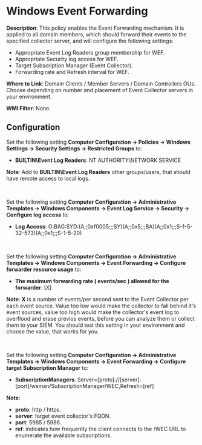 # Windows Event Forwarding

**Description**: This policy enables the Event Forwarding mechanism. It is applied to all domain members, which should forward their events to the specified collector server, and will configure the following settings:

- Appropriate Event Log Readers group membership for WEF.
- Appropriate Security log access for WEF.
- Target Subscription Manager (Event Collector).
- Forwarding rate and Refresh interval for WEF.

**Where to Link**: Domain Clients / Member Servers / Domain Controllers OUs. Choose depending on number and placement of Event Collector servers in your environment.

**WMI Filter**: None.

## Configuration

Set the following setting **Computer Configuration -> Policies -> Windows Settings -> Security Settings -> Restricted Groups** to:

- **BUILTIN\Event Log Readers**: NT AUTHORITY\NETWORK SERVICE

**Note**: Add to **BUILTIN\Event Log Readers** other groups/users, that should have remote access to local logs.

&nbsp;

Set the following setting **Computer Configuration -> Administrative Templates -> Windows Components -> Event Log Service -> Security -> Configure log access** to:

- **Log Access**: O:BAG:SYD:(A;;0xf0005;;;SY)(A;;0x5;;;BA)(A;;0x1;;;S-1-5-32-573)(A;;0x1;;;S-1-5-20)

&nbsp;

Set the following setting **Computer Configuration -> Administrative Templates -> Windows Components -> Event Forwarding -> Configure forwarder resource usage** to:

- **The maximum forwarding rate ( events/sec ) allowed for the forwarder**: [X]

**Note**: **X** is a number of events/per second sent to the Event Collector per each event source. Value too low would make the collector to fall behind it's event sources, value too high would make the collector's event log to overflood and erase previos events, before you can analyze them or collect them to your SIEM. You should test this setting in your environment and choose the value, that works for you.

&nbsp;

Set the following setting **Computer Configuration -> Administrative Templates -> Windows Components -> Event Forwarding -> Configure target Subscription Manager** to:

- **SubscriptionManagers**: Server=[proto]://[server]:[port]/wsman/SubscriptionManager/WEC,Refresh=[ref]

**Note**:

- **proto**: http / https.
- **server**: target event collector's FQDN.
- **port**: 5985 / 5986.
- **ref**: indicates how frequently the client connects to the /WEC URL to enumerate the available subscriptions.
